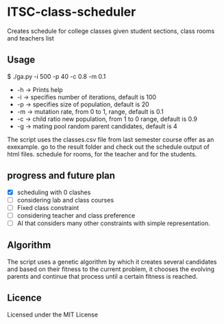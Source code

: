 # ITSC-class-scheduler
Creates schedule for college classes given student sections, class rooms and teachers list

## Usage

$ ./ga.py -i 500 -p 40 -c 0.8 -m 0.1

- -h -> Prints help
- -i -> specifies number of iterations, default is 100
- -p -> specifies size of population, default is 20
- -m -> mutation rate,  from 0 to 1, range, default is 0.1
- -c -> child ratio new population, from 1 to 0 range, default is 0.9
- -g -> mating pool random parent candidates, default is 4

The script uses the classes.csv file from last semester course offer as an exexample. go to the result folder and check out the schedule output of html files. schedule for rooms, for the teacher and for the students. 

## progress and future plan

- [x] scheduling with 0 clashes
- [ ] considering lab and class courses
- [ ] Fixed class constraint
- [ ] considering teacher and class preference 
- [ ] AI that considers many other constraints with simple representation.

## Algorithm

The script uses a genetic algorithm by which it creates several candidates and based on their fitness to the current problem, it chooses the evolving parents and continue that process until a certain fitness is reached.

## Licence
Licensed under the MIT License

